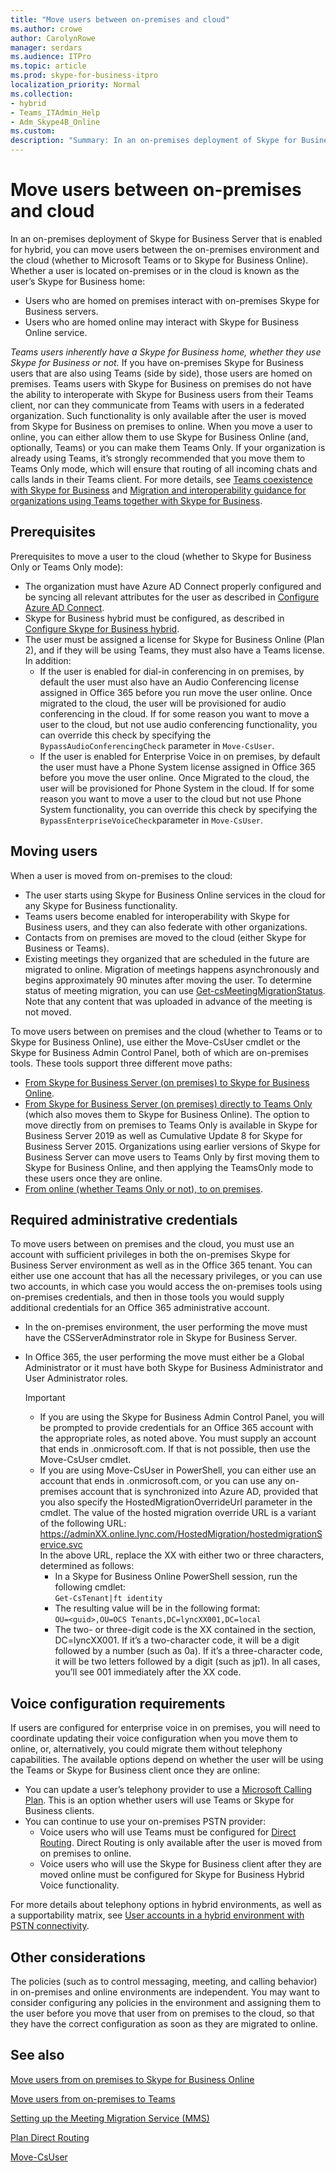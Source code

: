 ```yaml
---
title: "Move users between on-premises and cloud"
ms.author: crowe
author: CarolynRowe
manager: serdars
ms.audience: ITPro
ms.topic: article
ms.prod: skype-for-business-itpro
localization_priority: Normal
ms.collection: 
- hybrid 
- Teams_ITAdmin_Help
- Adm_Skype4B_Online
ms.custom:
description: "Summary: In an on-premises deployment of Skype for Business Server that is enabled for hybrid, you can move users between the on-premises environment and the cloud (whether to Microsoft Teams or to Skype for Business Online).."
---
```


# Move users between on-premises and cloud

In an on-premises deployment of Skype for Business Server that is enabled for hybrid, you can move users between the on-premises environment and the cloud (whether to Microsoft Teams or to Skype for Business Online). Whether a user is located on-premises or in the cloud is known as the user’s Skype for Business home:

- Users who are homed on premises interact with on-premises Skype for Business servers.
- Users who are homed online may interact with Skype for Business Online service.

*Teams users inherently have a Skype for Business home, whether they use Skype for Business or not.* If you have on-premises Skype for Business users that are also using Teams (side by side), those users are homed on premises. Teams users with Skype for Business on premises do not have the ability to interoperate with Skype for Business users from their Teams client, nor can they communicate from Teams with users in a federated organization. Such functionality is only available after the user is moved from Skype for Business on premises to online. When you move a user to online, you can either allow them to use Skype for Business Online (and, optionally, Teams) or you can make them Teams Only. If your organization is already using Teams, it’s strongly recommended that you move them to Teams Only mode, which will ensure that routing of all incoming chats and calls lands in their Teams client. For more details, see [Teams coexistence with Skype for Business](/microsoftteams/coexistence-chat-calls-presence) and [Migration and interoperability guidance for organizations using Teams together with Skype for Business](/microsoftteams/migration-interop-guidance-for-teams-with-skype).

## Prerequisites

Prerequisites to move a user to the cloud (whether to Skype for Business Only or Teams Only mode):

- The organization must have Azure AD Connect properly configured and be syncing all relevant attributes for the user as described in [Configure Azure AD Connect](configure-azure-ad-connect.md).
- Skype for Business hybrid must be configured, as described in [Configure Skype for Business hybrid](configure-federation-with-skype-for-business-online.md).
- The user must be assigned a license for Skype for Business Online (Plan 2), and if they will be using Teams, they must also have a Teams license.  In addition:
    - If the user is enabled for dial-in conferencing in on premises, by default the user must also have an Audio Conferencing license assigned in Office 365 before you run move the user online. Once migrated to the cloud, the user will be provisioned for audio conferencing in the cloud. If for some reason you want to move a user to the cloud, but not use audio conferencing functionality, you can override this check by specifying the `BypassAudioConferencingCheck` parameter in `Move-CsUser`.
    - If the user is enabled for Enterprise Voice in on premises, by default the user must have a Phone System license assigned in Office 365 before you move the user online. Once Migrated to the cloud, the user will be provisioned for Phone System in the cloud. If for some reason you want to move a user to the cloud but not use Phone System functionality, you can override this check by specifying the `BypassEnterpriseVoiceCheck`parameter in `Move-CsUser`.


## Moving users

When a user is moved from on-premises to the cloud:

- The user starts using Skype for Business Online services in the cloud for any Skype for Business functionality.
- Teams users become enabled for interoperability with Skype for Business users, and they can also federate with other organizations.
- Contacts from on premises are moved to the cloud (either Skype for Business or Teams).
- Existing meetings they organized that are scheduled in the future are migrated to online. Migration of meetings happens asynchronously and begins approximately 90 minutes after moving the user.  To determine status of meeting migration, you can use [Get-csMeetingMigrationStatus](../../SfbOnline/audio-conferencing-in-office-365/setting-up-the-meeting-migration-service-mms.md#managing-mms). Note that any content that was uploaded in advance of the meeting is not moved.

To move users between on premises and the cloud (whether to Teams or to Skype for Business Online), use either the Move-CsUser cmdlet or the Skype for Business Admin Control Panel, both of which are on-premises tools. These tools support three different move paths:

- [From Skype for Business Server (on premises) to Skype for Business Online](move-users-from-on-premises-to-skype-for-business-online.md).
- [From Skype for Business Server (on premises) directly to Teams Only](move-users-from-on-premises-to-teams.md) (which also moves them to Skype for Business Online).  The option to move directly from on premises to Teams Only is available in Skype for Business Server 2019 as well as Cumulative Update 8 for Skype for Business Server 2015. Organizations using earlier versions of Skype for Business Server can move users to Teams Only by first moving them to Skype for Business Online, and then applying the TeamsOnly mode to these users once they are online.
- [From online (whether Teams Only or not), to on premises](move-users-from-the-cloud-to-on-premises.md).

## Required administrative credentials

To move users between on premises and the cloud, you must use an account with sufficient privileges in both the on-premises Skype for Business Server environment as well as in the Office 365 tenant. You can either use one account that has all the necessary privileges, or you can use two accounts, in which case you would access the on-premises tools using on-premises credentials, and then in those tools you would supply additional credentials for an Office 365 administrative account.  

- In the on-premises environment, the user performing the move must have the CSServerAdminstrator role in Skype for Business Server.
- In Office 365, the user performing the move must either be a Global Administrator or it must have both Skype for Business Administrator and User Administrator roles.  

    > [!Important]
    > - If you are using the Skype for Business Admin Control Panel, you will be prompted to provide credentials for an Office 365 account with the appropriate roles, as noted above. You must supply an account that ends in .onmicrosoft.com. If that is not possible, then use the Move-CsUser cmdlet.
    >- If you are using Move-CsUser in PowerShell, you can either use an account that ends in .onmicrosoft.com, or you can use any on-premises account that is synchronized into Azure AD, provided that you also specify the HostedMigrationOverrideUrl parameter in the cmdlet. The value of the hosted migration override URL is a variant of the following URL: https://adminXX.online.lync.com/HostedMigration/hostedmigrationService.svc<br>In the above URL, replace the XX with either two or three characters, determined as follows:
    >   - In a Skype for Business Online PowerShell session, run the following cmdlet:<br>`Get-CsTenant|ft identity`
    >    - The resulting value will be in the following format:<br>`OU=<guid>,OU=OCS Tenants,DC=lyncXX001,DC=local`
    >    - The two- or three-digit code is the XX contained in the section, DC=lyncXX001. If it’s a two-character code, it will be a digit followed by a number (such as 0a). If it’s a three-character code, it will be two letters followed by a digit (such as jp1). In all cases, you’ll see 001 immediately after the XX code.


## Voice configuration requirements

If users are configured for enterprise voice in on premises, you will need to coordinate updating their voice configuration when you move them to online, or, alternatively, you could migrate them without telephony capabilities. The available options depend on whether the user will be using the Teams or Skype for Business client once they are online:

- You can update a user’s telephony provider to use a [Microsoft Calling Plan](/microsoftteams/calling-plans-for-office-365). This is an option whether users will use Teams or Skype for Business clients.
- You can continue to use your on-premises PSTN provider:
  - Voice users who will use Teams must be configured for [Direct Routing](/microsoftteams/direct-routing-plan). Direct Routing is only available after the user is moved from on premises to online.
  - Voice users who will use the Skype for Business client after they are moved online must be configured for Skype for Business Hybrid Voice functionality.

For more details about telephony options in hybrid environments, as well as a supportability matrix, see [User accounts in a hybrid environment with PSTN connectivity](/microsoftteams/direct-routing-user-accounts-in-a-hybrid-environment).

## Other considerations

The policies (such as to control messaging, meeting, and calling behavior) in on-premises and online environments are independent. You may want to consider configuring any policies in the environment and assigning them to the user before you move that user from on premises to the cloud, so that they have the correct configuration as soon as they are migrated to online.

## See also

[Move users from on premises to Skype for Business Online](move-users-from-on-premises-to-skype-for-business-online.md)

[Move users from on-premises to Teams](move-users-from-on-premises-to-teams.md)

[Setting up the Meeting Migration Service (MMS)](../../SfbOnline/audio-conferencing-in-office-365/setting-up-the-meeting-migration-service-mms.md)

[Plan Direct Routing](/microsoftteams/direct-routing-plan)

[Move-CsUser](https://docs.microsoft.com/en-us/powershell/module/skype/move-csuser)